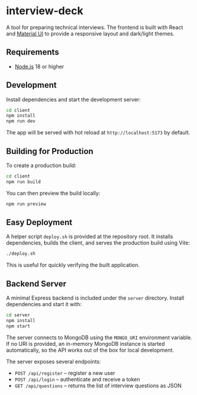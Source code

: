 # interview-deck

A tool for preparing technical interviews.
The frontend is built with React and [Material UI](https://mui.com/) to provide a responsive layout and dark/light themes.

## Requirements

- [Node.js](https://nodejs.org/) 18 or higher

## Development

Install dependencies and start the development server:

```bash
cd client
npm install
npm run dev
```

The app will be served with hot reload at `http://localhost:5173` by default.

## Building for Production

To create a production build:

```bash
cd client
npm run build
```

You can then preview the build locally:

```bash
npm run preview
```

## Easy Deployment

A helper script `deploy.sh` is provided at the repository root. It installs dependencies, builds the client, and serves the production build using Vite:

```bash
./deploy.sh
```

This is useful for quickly verifying the built application.

## Backend Server

A minimal Express backend is included under the `server` directory. Install dependencies and start it with:


```bash
cd server
npm install
npm start
```

The server connects to MongoDB using the `MONGO_URI` environment variable. If
no URI is provided, an in-memory MongoDB instance is started automatically, so
the API works out of the box for local development.

The server exposes several endpoints:

- `POST /api/register` – register a new user
- `POST /api/login` – authenticate and receive a token
- `GET /api/questions` – returns the list of interview questions as JSON

